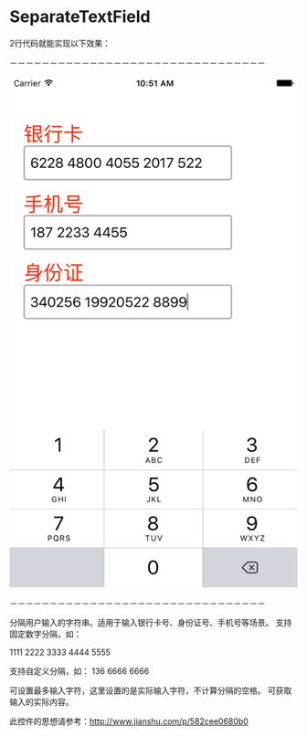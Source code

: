 # SeparateTextField

2行代码就能实现以下效果：

－－－－－－－－－－－－－－－－－－－－－－－－－－－－－－－－

![效果](https://github.com/Coolll/SeparateTextField/blob/master/imageFile.png?width=207&height=368)

－－－－－－－－－－－－－－－－－－－－－－－－－－－－－－－－


分隔用户输入的字符串。适用于输入银行卡号、身份证号、手机号等场景。
支持固定数字分隔，如：

1111 2222 3333 4444 5555

支持自定义分隔，如：
136 6666 6666

可设置最多输入字符，这里设置的是实际输入字符，不计算分隔的空格。
可获取输入的实际内容。

此控件的思想请参考：http://www.jianshu.com/p/582cee0680b0


